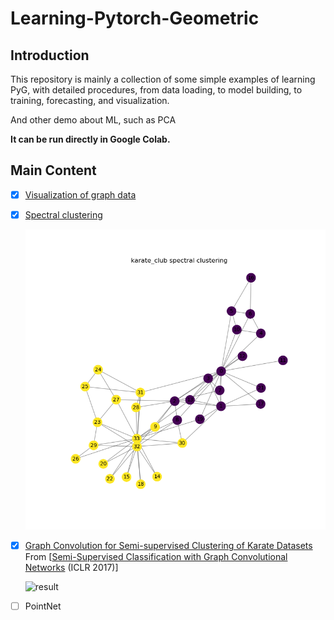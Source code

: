 # Learning-Pytorch-Geometric

## Introduction

This repository is mainly a collection of some simple examples of learning PyG, with detailed procedures, from data loading, to model building, to training, forecasting, and visualization. 

And other demo about ML, such as PCA 

**It can be run directly in Google Colab.**



## Main Content

- [x] [Visualization of graph data](Networkx_Draw_Graph/Networkx_Draw_Graph.ipynb)

- [x] [Spectral clustering](Graph_Serctral_Clustering/Graph_Serctral_Clustering.ipynb)

  ![spectral_clustering_result](Graph_Serctral_Clustering/spectral_clustering_result.png)

- [x] [Graph Convolution for Semi-supervised Clustering of Karate Datasets](GCN_Demo/GCN_Demo.ipynb) From [[Semi-Supervised Classification with Graph Convolutional Networks](https://arxiv.org/abs/1609.02907) (ICLR 2017)]

  ![result](GCN_Demo/result.gif)

- [ ] PointNet

  

